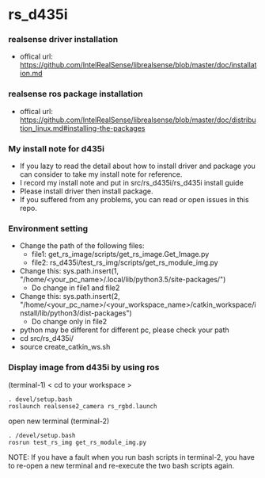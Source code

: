 # rs_d435i

### realsense driver installation
- offical url: https://github.com/IntelRealSense/librealsense/blob/master/doc/installation.md

### realsense ros package installation
- offical url: https://github.com/IntelRealSense/librealsense/blob/master/doc/distribution_linux.md#installing-the-packages

### My install note for d435i
- If you lazy to read the detail about how to install driver and package
  you can consider to take my install note for reference.
- I record my install note and put in src/rs_d435i/rs_d435i install guide
- Please install driver then install package.
- If you suffered from any problems, you can read or open issues in this repo.

### Environment setting
- Change the path of the following files: 
    * file1: get_rs_image/scripts/get_rs_image.Get_Image.py
    * file2: rs_d435i/test_rs_img/scripts/get_rs_module_img.py
- Change this: sys.path.insert(1, "/home/<your_pc_name>/.local/lib/python3.5/site-packages/")
    * Do change in file1 and file2
- Change this: sys.path.insert(2, "/home/<your_pc_name>/<your_workspace_name>/catkin_workspace/install/lib/python3/dist-packages")
    * Do change only in file2
- python may be different for different pc, please check your path
- cd src/rs_d435i/
- source create_catkin_ws.sh

### Display image from d435i by using ros
(terminal-1)
< cd to your workspace >
```  
. devel/setup.bash
roslaunch realsense2_camera rs_rgbd.launch
```

open new terminal
(terminal-2)
```
. /devel/setup.bash 
rosrun test_rs_img get_rs_module_img.py
```

NOTE: If you have a fault when you run bash scripts in terminal-2, you have to re-open a new terminal and re-execute the two bash scripts again.